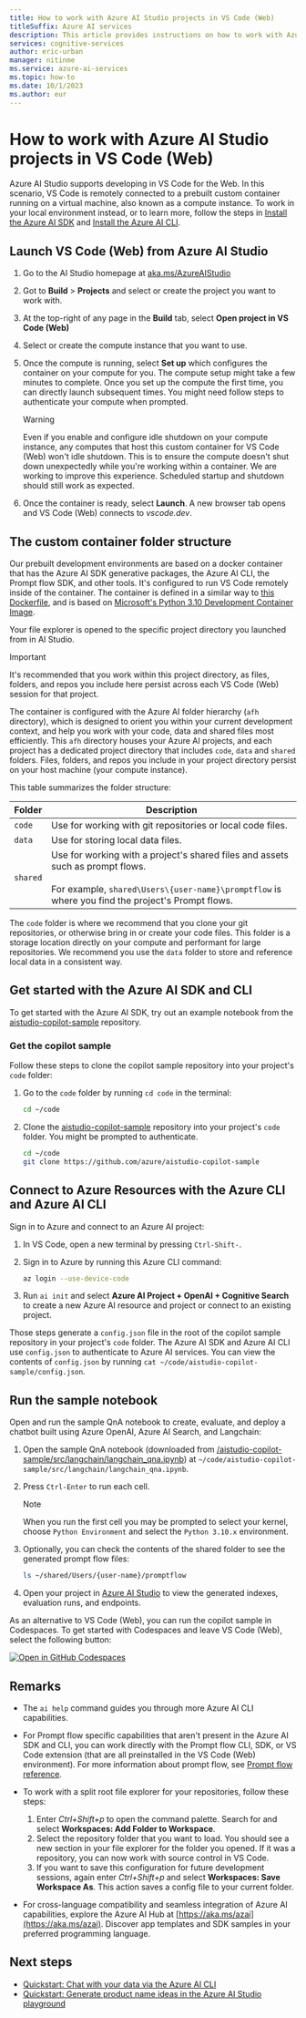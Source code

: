 ```yaml
---
title: How to work with Azure AI Studio projects in VS Code (Web)
titleSuffix: Azure AI services
description: This article provides instructions on how to work with Azure AI Studio projects in VS Code (Web).
services: cognitive-services
author: eric-urban
manager: nitinme
ms.service: azure-ai-services
ms.topic: how-to
ms.date: 10/1/2023
ms.author: eur
---
```


# How to work with Azure AI Studio projects in VS Code (Web)

Azure AI Studio supports developing in VS Code for the Web. In this scenario, VS Code is remotely connected to a prebuilt custom container running on a virtual machine, also known as a compute instance. To work in your local environment instead, or to learn more, follow the steps in [Install the Azure AI SDK](sdk-install.md) and [Install the Azure AI CLI](cli-install.md).

## Launch VS Code (Web) from Azure AI Studio

1. Go to the AI Studio homepage at [aka.ms/AzureAIStudio](https://aka.ms/AzureAIStudio)

1. Got to **Build** > **Projects** and select or create the project you want to work with.

1. At the top-right of any page in the **Build** tab, select **Open project in VS Code (Web)**

1. Select or create the compute instance that you want to use. 

1. Once the compute is running, select **Set up** which configures the container on your compute for you. The compute setup might take a few minutes to complete. Once you set up the compute the first time, you can directly launch subsequent times. You might need follow steps to authenticate your compute when prompted.

    > [!WARNING]
    > Even if you enable and configure idle shutdown on your compute instance, any computes that host this custom container for VS Code (Web) won't idle shutdown. This is to ensure the compute doesn't shut down unexpectedly while you're working within a container. We are working to improve this experience. Scheduled startup and shutdown should still work as expected.

1. Once the container is ready, select **Launch**. A new browser tab opens and VS Code (Web) connects to *vscode.dev*. 


## The custom container folder structure

Our prebuilt development environments are based on a docker container that has the Azure AI SDK generative packages, the Azure AI CLI, the Prompt flow SDK, and other tools. It's configured to run VS Code remotely inside of the container. The container is defined in a similar way to [this Dockerfile](https://github.com/Azure/aistudio-copilot-sample/blob/main/.devcontainer/Dockerfile), and is based on [Microsoft's Python 3.10 Development Container Image](https://mcr.microsoft.com/en-us/product/devcontainers/python/about). 

Your file explorer is opened to the specific project directory you launched from in AI Studio. 

> [!IMPORTANT]
> It's recommended that you work within this project directory, as files, folders, and repos you include here persist across each VS Code (Web) session for that project.

The container is configured with the Azure AI folder hierarchy (`afh` directory), which is designed to orient you within your current development context, and help you work with your code, data and shared files most efficiently. This `afh` directory houses your Azure AI projects, and each project has a dedicated project directory that includes `code`, `data` and `shared` folders. Files, folders, and repos you include in your project directory persist on your host machine (your compute instance).

This table summarizes the folder structure:

| Folder | Description |
| --- | --- |
| `code` | Use for working with git repositories or local code files. |
| `data` | Use for storing local data files. |
| `shared` | Use for working with a project's shared files and assets such as prompt flows.<br/><br/>For example, `shared\Users\{user-name}\promptflow` is where you find the project's Prompt flows. |

The `code` folder is where we recommend that you clone your git repositories, or otherwise bring in or create your code files. This folder is a storage location directly on your compute and performant for large repositories. We recommend you use the `data` folder to store and reference local data in a consistent way.

## Get started with the Azure AI SDK and CLI

To get started with the Azure AI SDK, try out an example notebook from the [aistudio-copilot-sample](https://github.com/Azure/aistudio-copilot-sample) repository.

### Get the copilot sample

Follow these steps to clone the copilot sample repository into your project's `code` folder:

1. Go to the `code` folder by running `cd code` in the terminal:

    ```bash
    cd ~/code
    ```

1. Clone the [aistudio-copilot-sample](https://github.com/Azure/aistudio-copilot-sample) repository into your project's `code` folder. You might be prompted to authenticate.

    ```bash
    cd ~/code
    git clone https://github.com/azure/aistudio-copilot-sample
    ```

## Connect to Azure Resources with the Azure CLI and Azure AI CLI

Sign in to Azure and connect to an Azure AI project:

1. In VS Code, open a new terminal by pressing `Ctrl-Shift-`.
1. Sign in to Azure by running this Azure CLI command: 

    ```bash
    az login --use-device-code
    ```
 
1. Run ```ai init``` and select **Azure AI Project + OpenAI + Cognitive Search** to create a new Azure AI resource and project or connect to an existing project.

Those steps generate a `config.json` file in the root of the copilot sample repository in your project's `code` folder. The Azure AI SDK and Azure AI CLI use `config.json` to authenticate to Azure AI services. You can view the contents of `config.json` by running `cat ~/code/aistudio-copilot-sample/config.json`.

## Run the sample notebook

Open and run the sample QnA notebook to create, evaluate, and deploy a chatbot built using Azure OpenAI, Azure AI Search, and Langchain:

1. Open the sample QnA notebook (downloaded from [/aistudio-copilot-sample/src/langchain/langchain_qna.ipynb](https://github.com/Azure/aistudio-copilot-sample/blob/main/src/langchain/langchain_qna.ipynb)) at `~/code/aistudio-copilot-sample/src/langchain/langchain_qna.ipynb`.
1. Press `Ctrl-Enter` to run each cell.

    > [!NOTE]
    > When you run the first cell you may be prompted to select your kernel, choose `Python Environment` and select the `Python 3.10.x` environment.

1. Optionally, you can check the contents of the shared folder to see the generated prompt flow files:

    ```bash
    ls ~/shared/Users/{user-name}/promptflow
    ```

1. Open your project in [Azure AI Studio](https://aka.ms/AzureAIStudio) to view the generated indexes, evaluation runs, and endpoints.


As an alternative to VS Code (Web), you can run the copilot sample in Codespaces. To get started with Codespaces and leave VS Code (Web), select the following button:

[![Open in GitHub Codespaces](https://github.com/codespaces/badge.svg)](https://codespaces.new/Azure/aistudio-copilot-sample?quickstart=1)

## Remarks

- The `ai help` command guides you through more Azure AI CLI capabilities.

- For Prompt flow specific capabilities that aren't present in the Azure AI SDK and CLI, you can work directly with the Prompt flow CLI, SDK, or VS Code extension (that are all preinstalled in the VS Code (Web) environment). For more information about prompt flow, see [Prompt flow reference](https://microsoft.github.io/promptflow/reference/index.html).

- To work with a split root file explorer for your repositories, follow these steps:
    1. Enter *Ctrl+Shift+p* to open the command palette. Search for and select **Workspaces: Add Folder to Workspace**.
    1. Select the repository folder that you want to load. You should see a new section in your file explorer for the folder you opened. If it was a repository, you can now work with source control in VS Code.
    1. If you want to save this configuration for future development sessions, again enter *Ctrl+Shift+p* and select **Workspaces: Save Workspace As**. This action saves a config file to your current folder.
    
- For cross-language compatibility and seamless integration of Azure AI capabilities, explore the Azure AI Hub at [https://aka.ms/azai](https://aka.ms/azai). Discover app templates and SDK samples in your preferred programming language.

## Next steps

- [Quickstart: Chat with your data via the Azure AI CLI](../quickstarts/chat-ai-cli.md)
- [Quickstart: Generate product name ideas in the Azure AI Studio playground](../quickstarts/playground-completions.md)
